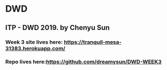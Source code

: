# DWD

## ITP - DWD 2019.   by Chenyu Sun

### Week 3 site lives here: https://tranquil-mesa-31383.herokuapp.com/   
### Repo lives here:https://github.com/dreamysun/DWD-WEEK3
